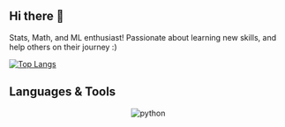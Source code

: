 ## Hi there 👋

Stats, Math, and ML enthusiast! 
Passionate about learning new skills, and help others on their journey :) 

[![Top Langs](https://github-readme-stats.vercel.app/api/top-langs/?username=rmateusc)](https://github.com/anuraghazra/github-readme-stats)

## Languages & Tools
<div align="center">
<img src="https://img.shields.io/badge/Python-3178C6?style=for-the-badge&logo=typescript&logoColor=white" alt="python" />
